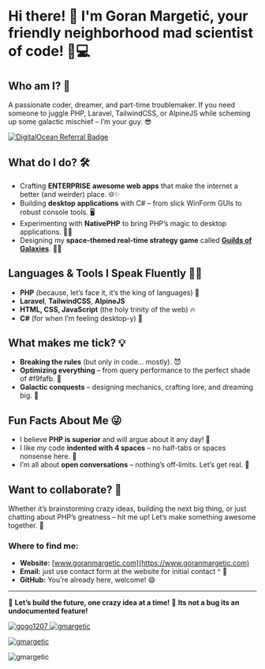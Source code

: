 # Hi there! 👋 I'm Goran Margetić, your friendly neighborhood mad scientist of code! 🧪💻

## Who am I? 🤔
A passionate coder, dreamer, and part-time troublemaker. If you need someone to juggle PHP, Laravel, TailwindCSS, or AlpineJS while scheming up some galactic mischief – I’m your guy. 😎

[![DigitalOcean Referral Badge](https://web-platforms.sfo2.cdn.digitaloceanspaces.com/WWW/Badge%201.svg)](https://www.digitalocean.com/?refcode=3293ff9900a8&utm_campaign=Referral_Invite&utm_medium=Referral_Program&utm_source=badge)

## What do I do? 🛠️
- Crafting **ENTERPRISE** **awesome web apps** that make the internet a better (and weirder) place. 🌐✨
- Building **desktop applications** with C# – from slick WinForm GUIs to robust console tools. 🖥️
- Experimenting with **NativePHP** to bring PHP’s magic to desktop applications. 🧙‍♂️
- Designing my **space-themed real-time strategy game** called [**Guilds of Galaxies**](https://www.gog.tf). 🌌🚀

## Languages & Tools I Speak Fluently 🧑‍💻
- **PHP** (because, let’s face it, it’s the king of languages) 👑
- **Laravel**, **TailwindCSS**, **AlpineJS**
- **HTML, CSS, JavaScript** (the holy trinity of the web) 🔥
- **C#** (for when I’m feeling desktop-y) 💾

## What makes me tick? 💡
- **Breaking the rules** (but only in code… mostly). 😈
- **Optimizing everything** – from query performance to the perfect shade of #f9fafb. 🎨
- **Galactic conquests** – designing mechanics, crafting lore, and dreaming big. 🌠

## Fun Facts About Me 😜
- I believe **PHP is superior** and will argue about it any day! 🥊
- I like my code **indented with 4 spaces** – no half-tabs or spaces nonsense here. 🚫
- I’m all about **open conversations** – nothing’s off-limits. Let’s get real. 💬

## Want to collaborate? 🤝
Whether it’s brainstorming crazy ideas, building the next big thing, or just chatting about PHP’s greatness – hit me up! Let’s make something awesome together. 🌟

### Where to find me:
- **Website:** [www.goranmargetic.com](https://www.goranmargetic.com)
- **Email:** just use contact form at the website for initial contact ^ 🤣
- **GitHub:** You’re already here, welcome! 😄

---

🚀 **Let’s build the future, one crazy idea at a time!**
🐛 **Its not a bug its an undocumented feature!**



[<p align="left"> <img src="https://komarev.com/ghpvc/?username=gogo1207&label=Profile%20views&color=0e75b6&style=flat" alt="gogo1207" /> <img src="https://komarev.com/ghpvc/?username=gmargetic&label=Profile%20views&color=0e75b6&style=flat" alt="gmargetic" /> </p>
](https://github-profile-trophy.vercel.app/?username=gmargetic)

<p align="left"> <a href="https://github.com/ryo-ma/github-profile-trophy"><img src="https://github-profile-trophy.vercel.app/?username=gmargetic" alt="gmargetic" /></a> </p>

<p><img align="left" src="https://github-readme-stats.vercel.app/api/top-langs?username=gmargetic&show_icons=true&theme=dark&locale=en&layout=compact" alt="gmargetic" /></p>


